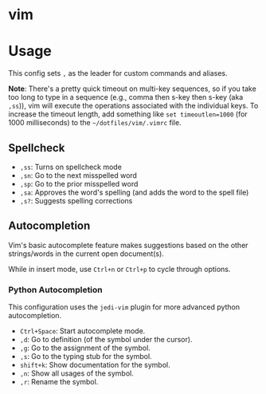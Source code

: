 # vim

# Usage

This config sets `,` as the leader for custom commands and aliases.

**Note**: There's a pretty quick timeout on multi-key sequences, so if you take too long to type in a sequence (e.g., comma then s-key then s-key (aka `,ss`)), vim will execute the operations associated with the individual keys. To increase the timeout length, add something like `set timeoutlen=1000` (for 1000 milliseconds) to the `~/dotfiles/vim/.vimrc` file.

## Spellcheck
* `,ss`: Turns on spellcheck mode
* `,sn`: Go to the next misspelled word
* `,sp`: Go to the prior misspelled word
* `,sa`: Approves the word's spelling (and adds the word to the spell file)
* `,s?`: Suggests spelling corrections

## Autocompletion

Vim's basic autocomplete feature makes suggestions based on the other strings/words in the current open document(s).

While in insert mode, use `Ctrl+n` or `Ctrl+p` to cycle through options.

### Python Autocompletion

This configuration uses the `jedi-vim` plugin for more advanced python autocompletion.

* `Ctrl+Space`: Start autocomplete mode.
* `,d`: Go to definition (of the symbol under the cursor).
* `,g`: Go to the assignment of the symbol.
* `,s`: Go to the typing stub for the symbol.
* `shift+k`: Show documentation for the symbol.
* `,n`: Show all usages of the symbol.
* `,r`: Rename the symbol.
 
